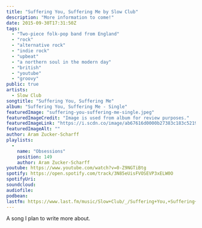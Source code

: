 ```yaml
---
title: "Suffering You, Suffering Me by Slow Club"
description: "More information to come!"
date: 2015-09-30T17:31:50Z
tags:
  - "Two-piece folk-pop band from England"
  - "rock"
  - "alternative rock"
  - "indie rock"
  - "upbeat"
  - "a northern soul in the modern day"
  - "british"
  - "youtube"
  - "groovy"
public: true
artists:
  - Slow Club
songtitle: "Suffering You, Suffering Me"
album: "Suffering You, Suffering Me - Single"
featuredImage: "suffering-you-suffering-me-single.jpeg"
featuredImageCredit: "Image is used from album for review purposes."
featuredImageLink: "https://i.scdn.co/image/ab67616d0000b27383c183c5219e2a353a3f5453"
featuredImageAlt: ""
author: Aram Zucker-Scharff
playlists:
  -
    name: "Obsessions"
    position: 149
    author: Aram Zucker-Scharff
youtube: https://www.youtube.com/watch?v=0-Z9NGTiBtg
spotify: https://open.spotify.com/track/3N85eUisFVOSEVP3xELW0O
spotifyUri: 
soundcloud:
audiofile:
podbean:
lastfm: https://www.last.fm/music/Slow+Club/_/Suffering+You,+Suffering+Me
---
```


A song I plan to write more about.
		